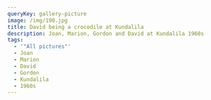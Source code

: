 ```yaml
---
queryKey: gallery-picture
image: /img/190.jpg
title: David being a crocodile at Kundalila
description: Joan, Marion, Gordon and David at Kundalila 1960s
tags:
  - '"All pictures"'
  - Joan
  - Marion
  - David
  - Gordon
  - Kundalila
  - 1960s
---
```

